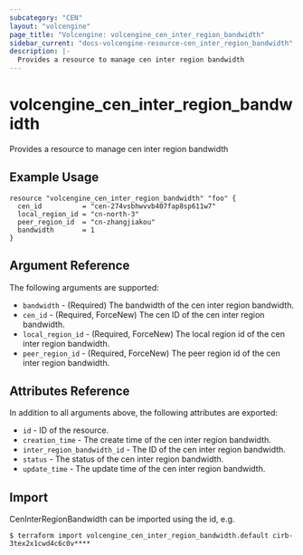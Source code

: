 ```yaml
---
subcategory: "CEN"
layout: "volcengine"
page_title: "Volcengine: volcengine_cen_inter_region_bandwidth"
sidebar_current: "docs-volcengine-resource-cen_inter_region_bandwidth"
description: |-
  Provides a resource to manage cen inter region bandwidth
---
```

# volcengine_cen_inter_region_bandwidth
Provides a resource to manage cen inter region bandwidth
## Example Usage
```hcl
resource "volcengine_cen_inter_region_bandwidth" "foo" {
  cen_id          = "cen-274vsbhwvvb407fap8sp611w7"
  local_region_id = "cn-north-3"
  peer_region_id  = "cn-zhangjiakou"
  bandwidth       = 1
}
```
## Argument Reference
The following arguments are supported:
* `bandwidth` - (Required) The bandwidth of the cen inter region bandwidth.
* `cen_id` - (Required, ForceNew) The cen ID of the cen inter region bandwidth.
* `local_region_id` - (Required, ForceNew) The local region id of the cen inter region bandwidth.
* `peer_region_id` - (Required, ForceNew) The peer region id of the cen inter region bandwidth.

## Attributes Reference
In addition to all arguments above, the following attributes are exported:
* `id` - ID of the resource.
* `creation_time` - The create time of the cen inter region bandwidth.
* `inter_region_bandwidth_id` - The ID of the cen inter region bandwidth.
* `status` - The status of the cen inter region bandwidth.
* `update_time` - The update time of the cen inter region bandwidth.


## Import
CenInterRegionBandwidth can be imported using the id, e.g.
```
$ terraform import volcengine_cen_inter_region_bandwidth.default cirb-3tex2x1cwd4c6c0v****
```

